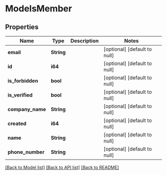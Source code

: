 # ModelsMember

## Properties
Name | Type | Description | Notes
------------ | ------------- | ------------- | -------------
**email** | **String** |  | [optional] [default to null]
**id** | **i64** |  | [optional] [default to null]
**is_forbidden** | **bool** |  | [optional] [default to null]
**is_verified** | **bool** |  | [optional] [default to null]
**company_name** | **String** |  | [optional] [default to null]
**created** | **i64** |  | [optional] [default to null]
**name** | **String** |  | [optional] [default to null]
**phone_number** | **String** |  | [optional] [default to null]

[[Back to Model list]](../README.md#documentation-for-models) [[Back to API list]](../README.md#documentation-for-api-endpoints) [[Back to README]](../README.md)


